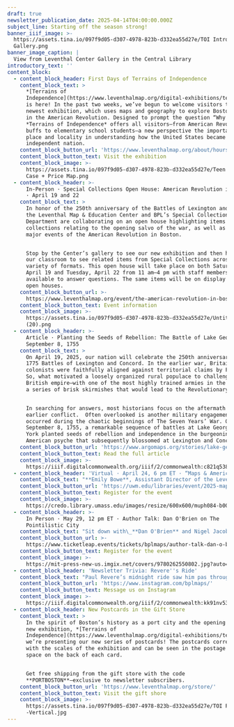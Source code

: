 ```yaml
---
draft: true
newsletter_publication_date: 2025-04-14T04:00:00.000Z
subject_line: Starting off the season strong!
banner_iiif_image: >-
  https://assets.tina.io/097f9d05-d307-4978-823b-d332ea55d27e/TOI Intro Panel +
  Gallery.png
banner_image_caption: |
  View from Leventhal Center Gallery in the Central Library
introductory_text: ''
content_block:
  - content_block_header: First Days of Terrains of Independence
    content_block_text: >
      *[Terrains of
      Independence](https://www.leventhalmap.org/digital-exhibitions/terrains-of-independence/)*
      is here! In the past two weeks, we’ve begun to welcome visitors to our
      newest exhibition, which uses maps and geography to explore Boston’s role
      in the American Revolution. Designed to prompt the question “Why here?,”
      *Terrains of Independence* offers all visitors—from American Revolution
      buffs to elementary school students—a new perspective the importance of
      place and locality in understanding how the United States became and
      independent nation.
    content_block_button_url: 'https://www.leventhalmap.org/about/hours-directions/'
    content_block_button_text: Visit the exhibition
    content_block_image: >-
      https://assets.tina.io/097f9d05-d307-4978-823b-d332ea55d27e/Teen Curators
      Case + Price Map.png
  - content_block_header: >-
      In-Person · Special Collections Open House: American Revolution in Boston
      · April 19 and 22
    content_block_text: >
      In honor of the 250th anniversary of the Battles of Lexington and Concord,
      the Leventhal Map & Education Center and BPL’s Special Collections
      Department are collaborating on an open house highlighting items from our
      collections relating to the opening salvo of the war, as well as other
      major events of the American Revolution in Boston.


      Stop by the Center’s gallery to see our new exhibition and then head into
      our classroom to see related items from Special Collections across a
      variety of formats. This open house will take place on both Saturday,
      April 19 and Tuesday, April 22 from 11 am–4 pm with staff members
      available to answer questions. The same items will be on display at both
      open houses.
    content_block_button_url: >-
      https://www.leventhalmap.org/event/the-american-revolution-in-boston-from-the-vault-collections-showing/
    content_block_button_text: Event information
    content_block_image: >-
      https://assets.tina.io/097f9d05-d307-4978-823b-d332ea55d27e/Untitled
      (20).png
  - content_block_header: >-
      Article · Planting the Seeds of Rebellion: The Battle of Lake George,
      September 8, 1755
    content_block_text: >
      On April 19, 2025, our nation will celebrate the 250th anniversary of the
      1775 Battles of Lexington and Concord. In the earlier war, Britain and its
      colonists were faithfully aligned against territorial claims by France.
      So, what motivated a loosely organized rural populace to challenge the
      British empire—with one of the most highly trained armies in the world—in
      a series of brisk skirmishes that would lead to the Revolutionary war?


      In searching for answers, most historians focus on the aftermath of that
      earlier conflict.  Often overlooked is another military engagement that
      occurred during the chaotic beginnings of The Seven Years’ War. On
      September 8, 1755, a remarkable sequence of battles at Lake George, New
      York planted seeds of rebellion and independence in the burgeoning
      American psyche that subsequently blossomed at Lexington and Concord.
    content_block_button_url: 'https://www.argomaps.org/stories/lake-george/'
    content_block_button_text: Read the full article
    content_block_image: >-
      https://iiif.digitalcommonwealth.org/iiif/2/commonwealth:c821q538v/617,420,3317,4334/,1200/0/default.jpg
  - content_block_header: 'Virtual · April 24, 6 pm ET · “Maps & America”: Arthur Holzheimer Lecture'
    content_block_text: "**Emily Bowe**, Assistant Director of the Leventhal Map and Education Center at the Boston Public Library, and\_**Ian Spangler**, Assistant Curator of Digital & Participatory Geography at the Leventhal Map & Education Center, present the 2025 “Maps & America”: Arthur Holzheimer Lecture on Thursday, April 24, 2025 at 6 p.m.\n\nTheir talk, “*[Processing Place: How Computers and Cartographers Redrew Our World](https://www.leventhalmap.org/digital-exhibitions/processing-place/)*,” explores the how the computer technologies developed in the twentieth century drove changes in land management, law and policy, national defense, and more. Taking a historical approach to digital mapping by comparing maps made with computers to those that came before, the talk will invite us to reevaluate the relationships between maps, technology, and society.\n\n**Registration is required for this hybrid event.**\n"
    content_block_button_url: 'https://uwm.edu/libraries/event/2025-maps-and-america/'
    content_block_button_text: Register for the event
    content_block_image: >-
      https://credo.library.umass.edu/images/resize/600x600/muph084-b001-f090-sl001-i015-001.jpg
  - content_block_header: >-
      In Person · May 29, 12 pm ET · Author Talk: Dan O'Brien on The
      Pointilistic City
    content_block_text: "Sit down with\_**Dan O'Brien** and Nigel Jacob for a conversation on O'Brien’s latest book project,\_The Pointillistic City. This talk is\_free, open to the public, and will be held in person at the\_Central Library in Copley Square. **Lunch will be served and registration is required to attend.**\n\nDr.\_Dan\_O’Brien\_is Professor of Public Policy and Urban Affairs and Criminology\_and Criminal Justice at Northeastern University and Director of the Boston Area Research Initiative (BARI). His research focuses on equity in urban neighborhoods, including crime, environmental justice, and more. His three books,\_including The Pointillistic City\_(MIT Press; 2024), demonstrate the value of integrating data-driven science with community-oriented policy and practice.\n"
    content_block_button_url: >-
      https://www.ticketleap.events/tickets/bplmaps/author-talk-dan-o-brien-on-the-pointilistic-city-76258828
    content_block_button_text: Register for the event
    content_block_image: >-
      https://mit-press-new-us.imgix.net/covers/9780262550802.jpg?auto=format&w=298
  - content_block_header: 'Newsletter Trivia: Revere''s Ride'
    content_block_text: "Paul Revere’s midnight ride saw him pas through Boston, across the Charles River to Charlestown and then on through Medford, present-day Arlington, and Lexington before being apprehended by the British. What was Arlington’s name at this time, before it became “Arlington” in 1867?\n\n* Menotomy\n* Dana\n* Enfield\n* New Providence\n\nThe answer to last newsletter’s question about the ratio of British soldiers to Bostonian men was 1 in 3.\n\nCorrect answers will be included in a random draw—the winner will receive the next three\_[Map of the Month club](https://www.leventhalmap.org/donate/map-of-the-month/)\_postcards for free.\_***Congratulations to our last winner, Priyanka!*** In order to enter, make sure you follow us on [Bluesky](https://bsky.app/profile/bplmaps.bsky.social),\_[Instagram](https://www.instagram.com/bplmaps/)\_or\_[Facebook](https://www.facebook.com/bplmaps)\_and direct message or email us the answer to the following question. We’ll accept answers until **April 21 at 9 am ET**.\n"
    content_block_button_url: 'https://www.instagram.com/bplmaps/'
    content_block_button_text: Message us on Instagram
    content_block_image: >-
      https://iiif.digitalcommonwealth.org/iiif/2/commonwealth:kk91nv539/325,189,2483,2888/full/0/default.jpg
  - content_block_header: New Postcards in the Gift Store
    content_block_text: >
      In the spirit of Boston’s history as a port city and the opening of our
      new exhibition, *[Terrains of
      Independence](https://www.leventhalmap.org/digital-exhibitions/terrains-of-independence/)*[,](https://www.leventhalmap.org/digital-exhibitions/terrains-of-independence/)
      we’re presenting our new series of postcards! The postcards correspond
      with the scales of the exhibition and can be seen in the postage stamp
      space on the back of each card.


      Get free shipping from the gift store with the code
      **PORTBOSTON**—exclusive to newsletter subscribers.
    content_block_button_url: 'https://www.leventhalmap.org/store/'
    content_block_button_text: Visit the gift shore
    content_block_image: >-
      https://assets.tina.io/097f9d05-d307-4978-823b-d332ea55d27e/TOI Postcards
      -Vertical.jpg
---
```


